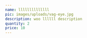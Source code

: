 ```yaml
---
name: llllllllllllll
pic: images/uploads/vag-eye.jpg
description: woo llllll description
quantity: 2
price: 10
---
```


